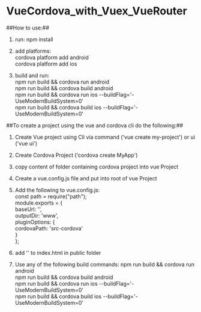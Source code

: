 # VueCordova_with_Vuex_VueRouter

##How to use:##
1. run: npm install
2. add platforms:  
cordova platform add android  
cordova platform add ios

3. build and run:  
npm run build && cordova run android  
npm run build && cordova build android  
npm run build && cordova run ios --buildFlag='-UseModernBuildSystem=0'  
npm run build && cordova build ios --buildFlag='-UseModernBuildSystem=0'  

##To create a project using the vue and cordova cli do the following:##
1. Create Vue project using Cli via command ('vue create my-project') or ui ('vue ui')
2. Create Cordova Project ('cordova create MyApp')
3. copy content of folder containing cordova project into vue Project
4. Create a vue.config.js file and put into root of vue Project
5. Add the following to vue.config.js:  
const path = require("path");  
module.exports = {  
  baseUrl: '',  
  outputDir: 'www',  
  pluginOptions: {  
    cordovaPath: 'src-cordova'  
  }  
};  

6. add '<script type="text/javascript" src="cordova.js"></script>' to index.html in public folder
7. Use any of the following build commands:
npm run build && cordova run android  
npm run build && cordova build android  
npm run build && cordova run ios --buildFlag='-UseModernBuildSystem=0'  
npm run build && cordova build ios --buildFlag='-UseModernBuildSystem=0'  
